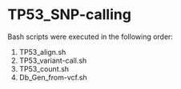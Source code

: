 # TP53_SNP-calling
Bash scripts were executed in the following order:
1) TP53_align.sh
2) TP53_variant-call.sh
3) TP53_count.sh
4) Db_Gen_from-vcf.sh
